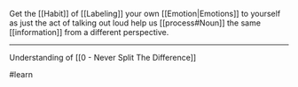 Get the [[Habit]] of [[Labeling]] your own [[Emotion|Emotions]] to yourself as just the act of talking out loud help us [[process#Noun]] the same [[information]] from a different perspective.

---

Understanding of [[0 - Never Split The Difference]]

#learn 
